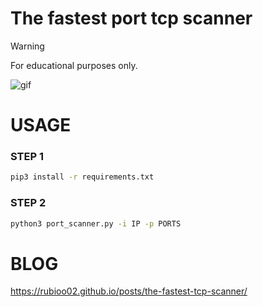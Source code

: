 # The fastest port tcp scanner

> [!WARNING]  
> For educational purposes only.

![gif](https://github.com/Rubioo02/The-fastest-port-scanner/blob/main/peeks_gif_unidos.gif?raw=true)

# USAGE

### STEP 1
```zsh
pip3 install -r requirements.txt
```
### STEP 2

```zsh
python3 port_scanner.py -i IP -p PORTS
```

# BLOG

<https://rubioo02.github.io/posts/the-fastest-tcp-scanner/>
